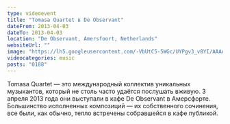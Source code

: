 ```yaml
---
type: videoevent
title: "Tomasa Quartet в De Observant"
dateFrom: 2013-04-03
dateTo: 2013-04-03
location: "De Observant, Amersfoort, Netherlands"
websiteUrl: ""
image: "https://lh5.googleusercontent.com/-VbUtC5-5WGc/UYPgv3_v8YI/AAAAAAAAXno/cYwBoxUM8lQ/s1600/dsc07968.picasaweb.jpg"
videocategories: music
posts: "0188"
---
```


Tomasa Quartet — это международный коллектив уникальных музыкантов, который не столь часто удаётся послушать вживую. 3 апреля 2013 года они выступали в кафе De Observant в Амерсфорте. Большинство исполненных композиций — их собственного сочинения, все были, как обычно, тепло встречены собравшейся в кафе публикой.
